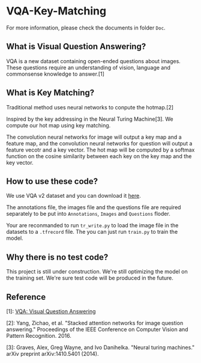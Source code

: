# VQA-Key-Matching

For more information, please check the documents in folder `Doc`.

## What is Visual Question Answering?

VQA is a new dataset containing open-ended questions about images. These questions require an understanding of vision, language and commonsense knowledge to answer.[1]

## What is Key Matching?

Traditional method uses neural networks to conpute the hotmap.[2]

Inspired by the key addressing in the Neural Turing Machine[3]. We compute our hot map using key matching.

The convolution neural networks for image will output a key map and a feature map, and the convolution neural networks for question will output a feature vecotr and a key vector. The hot map will be computed by a softmax function on the cosine similarity between each key on the key map and the key vector.

## How to use these code?

We use VQA v2 dataset and you can download it [here](http://visualqa.org/download.html).

The annotations file, the images file and the questions file are required separately to be put into `Annotations`, `Images` and `Questions` floder.

Your are reconmanded to run `tr_write.py` to load the image file in the datasets to a `.tfrecord` file. The you can just run `train.py` to train the model.

## Why there is no test code?

This project is still under construction. We're still optimizing the model on the training set. We're sure test code will be produced in the future.

## Reference
[1]: [VQA: Visual Question Answering](http://visualqa.org/)

[2]: Yang, Zichao, et al. "Stacked attention networks for image question answering." Proceedings of the IEEE Conference on Computer Vision and Pattern Recognition. 2016.

[3]: Graves, Alex, Greg Wayne, and Ivo Danihelka. "Neural turing machines." arXiv preprint arXiv:1410.5401 (2014).
